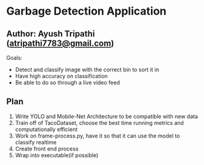 # Garbage Detection Application
## Author: Ayush Tripathi (atripathi7783@gmail.com)


Goals:
- Detect and classify image with the correct bin to sort it in
- Have high accuracy on classification
- Be able to do so through a live video feed



## Plan
1. Write YOLO and Mobile-Net Architecture to be compatible with new data
2. Train off of TacoDataset, choose the best time running metrics and computationally efficient
3. Work on frame-process.py, have it so that it can use the model to classify realtime
4. Create front end process 
5. Wrap into executable(if possible)